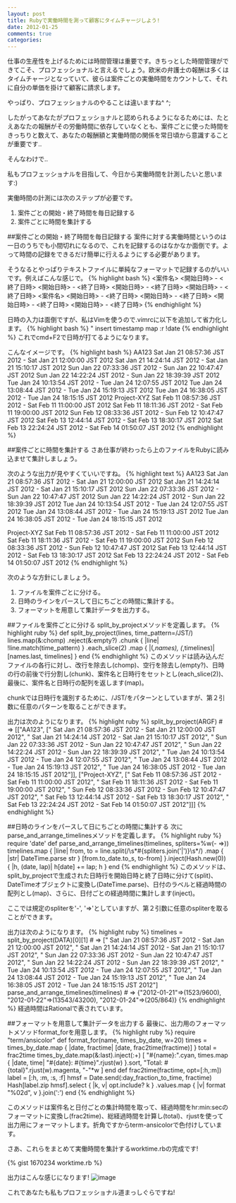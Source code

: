 ```yaml
---
layout: post
title: Rubyで実働時間を測って顧客にタイムチャージしよう!
date: 2012-01-25
comments: true
categories:
---
```


仕事の生産性を上げるためには時間管理は重要です。きちっとした時間管理ができてこそ、プロフェッショナルと言えるでしょう。欧米の弁護士の報酬は多くはタイムチャージとなっていて、彼らは案件ごとの実働時間をカウントして、それに自分の単価を掛けて顧客に請求します。

やっぱり、プロフェッショナルのやることは違いますね^ ^;

したがってあなたがプロフェッショナルと認められるようになるためには、たとえあなたの報酬がその労働時間に依存していなくとも、案件ごとに使った時間をきっちりと数えて、あなたの報酬額と実働時間の関係を常日頃から意識することが重要です..

そんなわけで..

私もプロフェッショナルを目指して、今日から実働時間を計測したいと思います:)

実働時間の計測には次のステップが必要です。

1. 案件ごとの開始・終了時間を毎日記録する
1. 案件ごとに時間を集計する

##案件ごとの開始・終了時間を毎日記録する
案件に対する実働時間というのは一日のうちでも小間切れになるので、これを記録するのはなかなか面倒です。よって時間の記録をできるだけ簡単に行えるようにする必要があります。

そうなるとやっぱりテキストファイルに単純なフォーマットで記録するのがいいです。例えばこんな感じで。
{% highlight bash %}
<案件名>
  <開始日時> - <終了日時>
  <開始日時> - <終了日時>
  <開始日時> - <終了日時>
  <開始日時> - <終了日時>
<案件名>
  <開始日時> - <終了日時>
  <開始日時> - <終了日時>
  <開始日時> - <終了日時>
  <開始日時> - <終了日時>
{% endhighlight %}

日時の入力は面倒ですが、私はVimを使うので.vimrcに以下を追加して省力化します。
{% highlight bash %}
" insert timestamp
map <D-F2> <ESC>:r !date<CR>
{% endhighlight %}
これでcmd+F2で日時が打てるようになります。

こんなイメージです。
{% highlight bash %}
AA123
  Sat Jan 21 08:57:36 JST 2012 - Sat Jan 21 12:00:00 JST 2012
  Sat Jan 21 14:24:14 JST 2012 - Sat Jan 21 15:10:17 JST 2012
  Sun Jan 22 07:33:36 JST 2012 - Sun Jan 22 10:47:47 JST 2012
  Sun Jan 22 14:22:24 JST 2012 - Sun Jan 22 18:39:39 JST 2012
  Tue Jan 24 10:13:54 JST 2012 - Tue Jan 24 12:07:55 JST 2012
  Tue Jan 24 13:08:44 JST 2012 - Tue Jan 24 15:19:13 JST 2012
  Tue Jan 24 16:38:05 JST 2012 - Tue Jan 24 18:15:15 JST 2012
Project-XYZ
  Sat Feb 11 08:57:36 JST 2012 - Sat Feb 11 11:00:00 JST 2012
  Sat Feb 11 18:11:36 JST 2012 - Sat Feb 11 19:00:00 JST 2012
  Sun Feb 12 08:33:36 JST 2012 - Sun Feb 12 10:47:47 JST 2012
  Sat Feb 13 12:44:14 JST 2012 - Sat Feb 13 18:30:17 JST 2012
  Sat Feb 13 22:24:24 JST 2012 - Sat Feb 14 01:50:07 JST 2012
{% endhighlight %}

##案件ごとに時間を集計する
さあ仕事が終わったら上のファイルをRubyに読み込ませて集計しましょう。

次のような出力が見やすくていいですね。
{% highlight text %}
AA123
  Sat Jan 21 08:57:36 JST 2012 - Sat Jan 21 12:00:00 JST 2012
  Sat Jan 21 14:24:14 JST 2012 - Sat Jan 21 15:10:17 JST 2012
  Sun Jan 22 07:33:36 JST 2012 - Sun Jan 22 10:47:47 JST 2012
  Sun Jan 22 14:22:24 JST 2012 - Sun Jan 22 18:39:39 JST 2012
  Tue Jan 24 10:13:54 JST 2012 - Tue Jan 24 12:07:55 JST 2012
  Tue Jan 24 13:08:44 JST 2012 - Tue Jan 24 15:19:13 JST 2012
  Tue Jan 24 16:38:05 JST 2012 - Tue Jan 24 18:15:15 JST 2012

Project-XYZ
  Sat Feb 11 08:57:36 JST 2012 - Sat Feb 11 11:00:00 JST 2012
  Sat Feb 11 18:11:36 JST 2012 - Sat Feb 11 19:00:00 JST 2012
  Sun Feb 12 08:33:36 JST 2012 - Sun Feb 12 10:47:47 JST 2012
  Sat Feb 13 12:44:14 JST 2012 - Sat Feb 13 18:30:17 JST 2012
  Sat Feb 13 22:24:24 JST 2012 - Sat Feb 14 01:50:07 JST 2012
{% endhighlight %}

次のような方針にしましょう。

1. ファイルを案件ごとに分ける。
1. 日時のラインをパースして日にちごとの時間に集計する。
1. フォーマットを用意して集計データを出力する。

##ファイルを案件ごとに分ける
split_by_projectメソッドを定義します。
{% highlight ruby %}
def split_by_project(lines, time_pattern=/JST/)
  lines.map(&:chomp)
       .reject(&:empty?)
       .chunk { |line| !line.match(time_pattern) }
       .each_slice(2)
       .map { |(_,names), (_,timelines)|  [names.last, timelines] }
end
{% endhighlight %}
このメソッドは読み込んだファイルの各行に対し、改行を除去し(chomp)、空行を除去し(empty?)、日時の行の前後で行分割し(chunk)、案件名と日時行をセットとし(each_slice(2))、最後に、案件名と日時行の配列を返します(map)。

chunkでは日時行を識別するために、/JST/をパターンとしていますが、第２引数に任意のパターンを取ることができます。

出力は次のようになります。
{% highlight ruby %}
split_by_project(ARGF) # => [["AA123", [" Sat Jan 21 08:57:36 JST 2012 - Sat Jan 21 12:00:00 JST 2012", " Sat Jan 21 14:24:14 JST 2012 - Sat Jan 21 15:10:17 JST 2012", " Sun Jan 22 07:33:36 JST 2012 - Sun Jan 22 10:47:47 JST 2012", " Sun Jan 22 14:22:24 JST 2012 - Sun Jan 22 18:39:39 JST 2012", " Tue Jan 24 10:13:54 JST 2012 - Tue Jan 24 12:07:55 JST 2012", " Tue Jan 24 13:08:44 JST 2012 - Tue Jan 24 15:19:13 JST 2012", " Tue Jan 24 16:38:05 JST 2012 - Tue Jan 24 18:15:15 JST 2012"]], ["Project-XYZ", [" Sat Feb 11 08:57:36 JST 2012 - Sat Feb 11 11:00:00 JST 2012", " Sat Feb 11 18:11:36 JST 2012 - Sat Feb 11 19:00:00 JST 2012", " Sun Feb 12 08:33:36 JST 2012 - Sun Feb 12 10:47:47 JST 2012", " Sat Feb 13 12:44:14 JST 2012 - Sat Feb 13 18:30:17 JST 2012", " Sat Feb 13 22:24:24 JST 2012 - Sat Feb 14 01:50:07 JST 2012"]]]
{% endhighlight %}

##日時のラインをパースして日にちごとの時間に集計する
次にparse_and_arrange_timelinesメソッドを定義します。
{% highlight ruby %}
require 'date'
def parse_and_arrange_timelines(timelines, spliters=%w(- =>))
  timelines.map { |line|
           from, to = line.split(/\s*#{spliters.join('|')}\s*/)
                          .map { |str| DateTime.parse str }
           [from.to_date.to_s, to-from]
  }.inject(Hash.new(0)) { |h, (date, lap)| h[date] += lap; h }
end
{% endhighlight %}
このメソッドは、split_by_projectで生成された日時行を開始日時と終了日時に分けて(split)、DateTimeオブジェクトに変換し(DateTime.parse)、日付のラベルと経過時間の配列とし(map)、さらに、日付ごとの経過時間に集計します(inject)。

ここでは規定のspliterを'-', '=>'としていますが、第２引数に任意のspliterを取ることができます。

出力は次のようになります。
{% highlight ruby %}
timelines = split_by_project(DATA)[0][1] # => ["  Sat Jan 21 08:57:36 JST 2012 - Sat Jan 21 12:00:00 JST 2012", "  Sat Jan 21 14:24:14 JST 2012 - Sat Jan 21 15:10:17 JST 2012", "  Sun Jan 22 07:33:36 JST 2012 - Sun Jan 22 10:47:47 JST 2012", "  Sun Jan 22 14:22:24 JST 2012 - Sun Jan 22 18:39:39 JST 2012", "  Tue Jan 24 10:13:54 JST 2012 - Tue Jan 24 12:07:55 JST 2012", "  Tue Jan 24 13:08:44 JST 2012 - Tue Jan 24 15:19:13 JST 2012", "  Tue Jan 24 16:38:05 JST 2012 - Tue Jan 24 18:15:15 JST 2012"]
parse_and_arrange_timelines(timelines) # => {"2012-01-21"=>(1523/9600), "2012-01-22"=>(13543/43200), "2012-01-24"=>(205/864)}
{% endhighlight %}
経過時間はRationalで表されています。

##フォーマットを用意して集計データを出力する
最後に、出力用のフォーマットメソッドformat_forを用意します。
{% highlight ruby %}
 require "term/ansicolor"
 def format_for(name, times_by_date, w=20)
   times = times_by_date.map { |date, fractime| [date, frac2time(fractime)] }
   total = frac2time times_by_date.map(&:last).inject(:+)
   [
     "#{name}:".cyan,
     times.map { |date, time| "#{date}: #{time}".rjust(w) }.sort,
     "Total: #{total}".rjust(w).magenta,
     "-"*w
   ]
 end
 def frac2time(fractime, opt=[:h,:m])
   label = [:h, :m, :s, :f]
   hmsf = Date.send(:day_fraction_to_time, fractime)
   Hash[label.zip hmsf].select { |k, v| opt.include? k }
                       .values.map { |v| format "%02d", v }.join(':')
 end
{% endhighlight %}

このメソッドは案件名と日付ごとの集計時間を取って、経過時間をhr:min:secのフォーマットに変換し(frac2time)、総経過時間を計算し(total)、rjustを使って出力用にフォーマットします。折角ですからterm-ansicolorで色付けしています。

さあ、これらをまとめて実働時間を集計するworktime.rbの完成です!

{% gist 1670234 worktime.rb %}


出力はこんな感じになります!
![image](http://img.f.hatena.ne.jp/images/fotolife/k/keyesberry/20120125/20120125210748.png)


これであなたも私もプロフェッショナル道まっしぐらですね!
